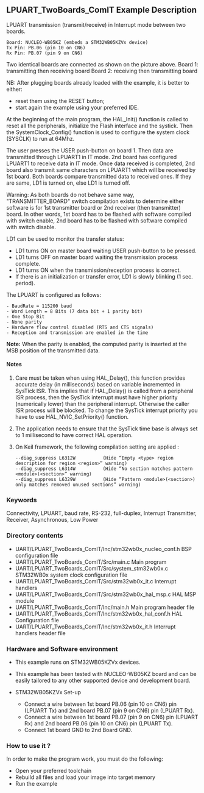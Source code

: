 ## <b>LPUART_TwoBoards_ComIT Example Description</b>

LPUART transmission (transmit/receive) in Interrupt mode
between two boards.

    Board: NUCLEO-WB05KZ (embeds a STM32WB05KZVx device)
    Tx Pin: PB.06 (pin 10 on CN6)
    Rx Pin: PB.07 (pin 9 on CN6)

Two identical boards are connected as shown on the picture above.
Board 1: transmitting then receiving board
Board 2: receiving then transmitting board

NB: After plugging boards already loaded with the example, it is better to either:

- reset them using the RESET button;
- start again the example using your preferred IDE.

At the beginning of the main program, the HAL_Init() function is called to reset
all the peripherals, initialize the Flash interface and the systick.
Then the SystemClock_Config() function is used to configure the system
clock (SYSCLK) to run at 64Mhz.

The user presses the USER push-button on board 1.
Then data are transmitted through LPUART1 in IT mode. 2nd board has configured LPUART1
to receive data in IT mode. Once data received is completed, 2nd board also
transmit same characters on LPUART1 which will be received by 1st board.
Both boards compare transmitted data to received ones. If they are same,
LD1 is turned on, else LD1 is turned off.

Warning: As both boards do not behave same way, "TRANSMITTER_BOARD" switch
compilation exists to determine either software is for 1st transmitter board or
2nd receiver (then transmitter) board. In other words, 1st board has to be
flashed with software compiled with switch enable, 2nd board has to be flashed
with software compiled with switch disable.

LD1 can be used to monitor the transfer status:

 - LD1 turns ON on master board waiting USER push-button to be pressed.
 - LD1 turns OFF on master board waiting the transmission process complete.
 - LD1 turns ON when the transmission/reception process is correct.
 - If there is an initialization or transfer error, LD1 is slowly blinking (1 sec. period).

The LPUART is configured as follows:

    - BaudRate = 115200 baud
    - Word Length = 8 Bits (7 data bit + 1 parity bit)
    - One Stop Bit
    - None parity
    - Hardware flow control disabled (RTS and CTS signals)
    - Reception and transmission are enabled in the time

**Note:** When the parity is enabled, the computed parity is inserted at the MSB
position of the transmitted data.

#### <b>Notes</b>
  1.  Care must be taken when using HAL_Delay(), this function provides accurate
      delay (in milliseconds) based on variable incremented in SysTick ISR. This
      implies that if HAL_Delay() is called from a peripheral ISR process, then
      the SysTick interrupt must have higher priority (numerically lower)
      than the peripheral interrupt. Otherwise the caller ISR process will be blocked.
      To change the SysTick interrupt priority you have to use HAL_NVIC_SetPriority() function.

  2. The application needs to ensure that the SysTick time base is always set to
      1 millisecond to have correct HAL operation.

 3. On Keil framework, the following compilation setting are applied :
    
        --diag_suppress L6312W          (Hide “Empty <type> region description for region <region>” warning)
        --diag_suppress L6314W          (Hide “No section matches pattern <module>(<section>” warning)
        --diag_suppress L6329W          (Hide “Pattern <module>(<section>) only matches removed unused sections” warning)
    
### <b>Keywords</b>

Connectivity, LPUART, baud rate, RS-232, full-duplex, Interrupt
Transmitter, Receiver, Asynchronous, Low Power

### <b>Directory contents</b>

  - UART/LPUART_TwoBoards_ComIT/Inc/stm32wb0x_nucleo_conf.h     BSP configuration file
  - UART/LPUART_TwoBoards_ComIT/Src/main.c                 Main program
  - UART/LPUART_TwoBoards_ComIT/Src/system_stm32wb0x.c     STM32WB0x system clock configuration file
  - UART/LPUART_TwoBoards_ComIT/Src/stm32wb0x_it.c         Interrupt handlers
  - UART/LPUART_TwoBoards_ComIT/Src/stm32wb0x_hal_msp.c    HAL MSP module
  - UART/LPUART_TwoBoards_ComIT/Inc/main.h                 Main program header file
  - UART/LPUART_TwoBoards_ComIT/Inc/stm32wb0x_hal_conf.h   HAL Configuration file
  - UART/LPUART_TwoBoards_ComIT/Inc/stm32wb0x_it.h         Interrupt handlers header file


### <b>Hardware and Software environment</b>

  - This example runs on STM32WB05KZVx devices.

  - This example has been tested with NUCLEO-WB05KZ board and can be
    easily tailored to any other supported device and development board.

  - STM32WB05KZVx Set-up
    - Connect a wire between 1st board PB.06 (pin 10 on CN6) pin (LPUART Tx) and 2nd board PB.07 (pin 9 on CN6) pin (LPUART Rx).
    - Connect a wire between 1st board PB.07 (pin 9 on CN6) pin (LPUART Rx) and 2nd board PB.06 (pin 10 on CN6) pin (LPUART Tx).
    - Connect 1st board GND to 2nd Board GND.

### <b>How to use it ?</b>

In order to make the program work, you must do the following:

 - Open your preferred toolchain
 - Rebuild all files and load your image into target memory
 - Run the example


